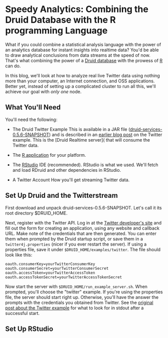 # Speedy Analytics: Combining the Druid Database with the R programming Language

What if you could combine a statistical analysis language with the power of an analytics database for instant insights into realtime data? You'd be able to draw analytical conclusions from data streams at the speed of now. That's what combining the power of a [Druid database](http://druid.io) with the prowess of [R](http://www.r-project.org) can do.

In this blog, we'll look at how to analyze real live Twitter data using nothing more than your computer, an Internet connection, and OSS applications. Better yet, instead of setting up a complicated cluster to run all this, we'll achieve our goal with *only one* node.

## What You'll Need

You'll need the following:

* The Druid Twitter Example 
    This is available in a JAR file ([druid-services-0.5.6-SNAPSHOT](http://static.druid.io/artifacts/releases/druid-services-0.5.6-SNAPSHOT-bin.tar.gz)) and is described in an [earlier blog post](http://druid.io/blog/2013/08/06/twitter-tutorial.html) on the Twitter example. This is the [Druid Realtime server]( that will consume the Twitter data.

* The [R application](http://www.r-project.org/) for your platform. 

* The [RStudio](http://www.rstudio.com/) IDE (recommended).
    RStudio is what we used. We'll fetch and load RDruid and other dependencies in RStudio.
    
* A Twitter Account
    How you'll get streaming Twitter data.
    

## Set Up Druid and the Twitterstream

First download and unpack druid-services-0.5.6-SNAPSHOT. Let's call it its root directory $DRUID_HOME.

Next, register with the Twitter API. Log in at the [Twitter developer's site](https://dev.twitter.com/apps/new) and fill out the form for creating an application, using any website and callback URL. Make note of the credentials that are then generated. You can enter them when prompted by the Druid startup script, or save them in a `twitter4j.properties` (nicer if you ever restart the server). If using a properties file, save it under `$DRUID_HOME/examples/twitter`. The file should look like this:

~~~
oauth.consumerKey=yourTwitterConsumerKey
oauth.consumerSecret=yourTwitterConsumerSecret
oauth.accessToken=yourTwitterAccessToken
oauth.accessTokenSecret=yourTwitterAccessTokenSecret
~~~

Now start the server with `$DRUID_HOME/run_example_server.sh`. When prompted, you'll choose the "twitter" example. If you're using the properties file, the server should start right up. Otherwise, you'll have the answer the prompts with the credentials you obtained from Twitter. See the [original post about the Twitter example](http://druid.io/blog/2013/08/06/twitter-tutorial.html) for what to look for in stdout after a successful start.

## Set Up RStudio

